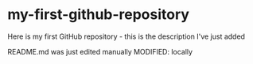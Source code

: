 # my-first-github-repository
Here is my first GitHub repository - this is the description I've just added

README.md was just edited manually
MODIFIED: locally
